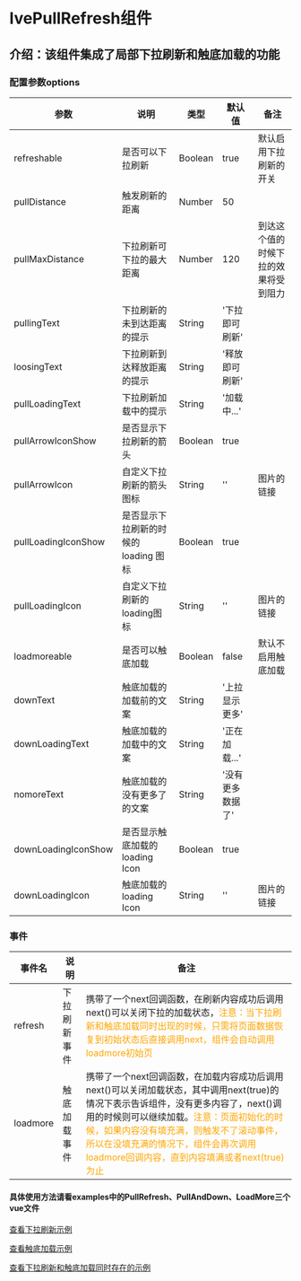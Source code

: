 
# IvePullRefresh组件
## 介绍：该组件集成了局部下拉刷新和触底加载的功能
### 配置参数options
参数 | 说明 | 类型 | 默认值 | 备注
----|------|-----|------|-------
refreshable | 是否可以下拉刷新 | Boolean | true | 默认启用下拉刷新的开关
pullDistance | 触发刷新的距离 | Number | 50 | 
pullMaxDistance | 下拉刷新可下拉的最大距离 | Number | 120 | 到达这个值的时候下拉的效果将受到阻力
pullingText | 下拉刷新的未到达距离的提示 | String | '下拉即可刷新' | 
loosingText | 下拉刷新到达释放距离的提示 | String | '释放即可刷新' | 
pullLoadingText | 下拉刷新加载中的提示 | String | '加载中...' | 
pullArrowIconShow | 是否显示下拉刷新的箭头 | Boolean | true | 
pullArrowIcon | 自定义下拉刷新的箭头图标 | String | '' | 图片的链接
pullLoadingIconShow | 是否显示下拉刷新的时候的loading 图标 | Boolean | true | 
pullLoadingIcon | 自定义下拉刷新的loading图标 | String | '' |  图片的链接
loadmoreable | 是否可以触底加载 | Boolean | false |  默认不启用触底加载
downText | 触底加载的加载前的文案 | String | '上拉显示更多' | 
downLoadingText | 触底加载的加载中的文案 | String | '正在加载...' | 
nomoreText | 触底加载的没有更多了的文案 | String | '没有更多数据了' | 
downLoadingIconShow | 是否显示触底加载的loading Icon | Boolean | true | 
downLoadingIcon | 触底加载的loading Icon | String | '' | 图片的链接

### 事件
<table style="border-collapse: collapse;">
<thead>
  <tr>
    <th>事件名</th>
    <th>说明</th>
    <th>备注</th>
  </tr>
</thead>
<tbody>
  <tr>
    <td>
      refresh
    </td>
    <td>
      下拉刷新事件
    </td>
    <td>
      携带了一个next回调函数，在刷新内容成功后调用next()可以关闭下拉的加载状态，<span style="color: orange;">注意：当下拉刷新和触底加载同时出现的时候，只需将页面数据恢复到初始状态后直接调用next，组件会自动调用loadmore初始页</span>
    </td>
  </tr>
  <tr>
    <td>
      loadmore
    </td>
    <td>
      触底加载事件
    </td>
    <td>
      携带了一个next回调函数，在加载内容成功后调用next()可以关闭加载状态，其中调用next(true)的情况下表示告诉组件，没有更多内容了，next()调用的时候则可以继续加载。<span style="color: orange;">注意：页面初始化的时候，如果内容没有填充满，则触发不了滚动事件，所以在没填充满的情况下，组件会再次调用loadmore回调内容，直到内容填满或者next(true)为止</span>
    </td>
  </tr>
 
</tbody>
</table>


#### 具体使用方法请看examples中的PullRefresh、PullAndDown、LoadMore三个vue文件
<a target="_blank" href="https://github.com/xiaohouzimiantuo/ive-vue-mobile-examples/blob/master/examples/PullRefresh.vue">查看下拉刷新示例</a>

<a target="_blank" href="https://github.com/xiaohouzimiantuo/ive-vue-mobile-examples/blob/master/examples/LoadMore.vue">查看触底加载示例</a>

<a target="_blank" href="https://github.com/xiaohouzimiantuo/ive-vue-mobile-examples/blob/master/examples/PullAndDown.vue">查看下拉刷新和触底加载同时存在的示例</a>





